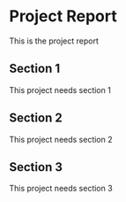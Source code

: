 # Project Report

This is the project report 

## Section 1

This project needs section 1


## Section 2

This project needs section 2

## Section 3

This project needs section 3
